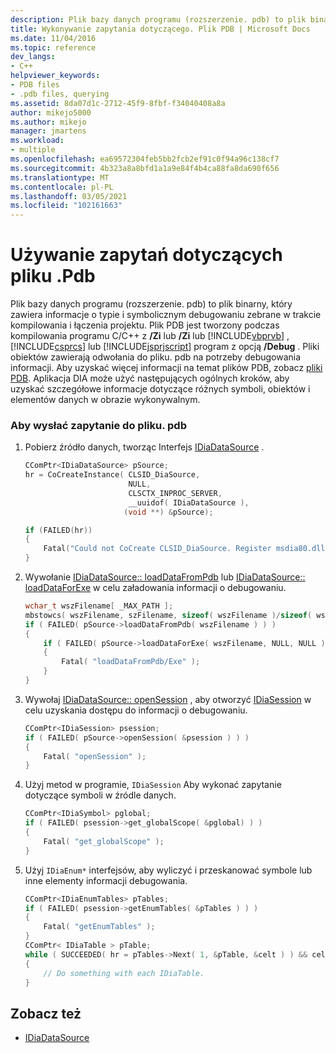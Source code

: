 ```yaml
---
description: Plik bazy danych programu (rozszerzenie. pdb) to plik binarny, który zawiera informacje o typie i symbolicznym debugowaniu zebrane w trakcie kompilowania i łączenia projektu.
title: Wykonywanie zapytania dotyczącego. Plik PDB | Microsoft Docs
ms.date: 11/04/2016
ms.topic: reference
dev_langs:
- C++
helpviewer_keywords:
- PDB files
- .pdb files, querying
ms.assetid: 8da07d1c-2712-45f9-8fbf-f34040408a8a
author: mikejo5000
ms.author: mikejo
manager: jmartens
ms.workload:
- multiple
ms.openlocfilehash: ea69572304feb5bb2fcb2ef91c0f94a96c138cf7
ms.sourcegitcommit: 4b323a8a8bfd1a1a9e84f4b4ca88fa8da690f656
ms.translationtype: MT
ms.contentlocale: pl-PL
ms.lasthandoff: 03/05/2021
ms.locfileid: "102161663"
---
```

# <a name="querying-the-pdb-file"></a>Używanie zapytań dotyczących pliku .Pdb
Plik bazy danych programu (rozszerzenie. pdb) to plik binarny, który zawiera informacje o typie i symbolicznym debugowaniu zebrane w trakcie kompilowania i łączenia projektu. Plik PDB jest tworzony podczas kompilowania programu C/C++ z **/Zi** lub **/Zi** lub [!INCLUDE[vbprvb](../../code-quality/includes/vbprvb_md.md)] , [!INCLUDE[csprcs](../../data-tools/includes/csprcs_md.md)] lub [!INCLUDE[jsprjscript](../../debugger/debug-interface-access/includes/jsprjscript_md.md)] program z opcją **/Debug** . Pliki obiektów zawierają odwołania do pliku. pdb na potrzeby debugowania informacji. Aby uzyskać więcej informacji na temat plików PDB, zobacz [pliki PDB](/previous-versions/visualstudio/visual-studio-2010/yd4f8bd1(v=vs.100)). Aplikacja DIA może użyć następujących ogólnych kroków, aby uzyskać szczegółowe informacje dotyczące różnych symboli, obiektów i elementów danych w obrazie wykonywalnym.

### <a name="to-query-the-pdb-file"></a>Aby wysłać zapytanie do pliku. pdb

1. Pobierz źródło danych, tworząc Interfejs [IDiaDataSource](../../debugger/debug-interface-access/idiadatasource.md) .

    ```C++
    CComPtr<IDiaDataSource> pSource;
    hr = CoCreateInstance( CLSID_DiaSource,
                           NULL,
                           CLSCTX_INPROC_SERVER,
                           __uuidof( IDiaDataSource ),
                          (void **) &pSource);

    if (FAILED(hr))
    {
        Fatal("Could not CoCreate CLSID_DiaSource. Register msdia80.dll." );
    }
    ```

2. Wywołanie [IDiaDataSource:: loadDataFromPdb](../../debugger/debug-interface-access/idiadatasource-loaddatafrompdb.md) lub [IDiaDataSource:: loadDataForExe](../../debugger/debug-interface-access/idiadatasource-loaddataforexe.md) w celu załadowania informacji o debugowaniu.

    ```C++
    wchar_t wszFilename[ _MAX_PATH ];
    mbstowcs( wszFilename, szFilename, sizeof( wszFilename )/sizeof( wszFilename[0] ) );
    if ( FAILED( pSource->loadDataFromPdb( wszFilename ) ) )
    {
        if ( FAILED( pSource->loadDataForExe( wszFilename, NULL, NULL ) ) )
        {
            Fatal( "loadDataFromPdb/Exe" );
        }
    }
    ```

3. Wywołaj [IDiaDataSource:: openSession](../../debugger/debug-interface-access/idiadatasource-opensession.md) , aby otworzyć [IDiaSession](../../debugger/debug-interface-access/idiasession.md) w celu uzyskania dostępu do informacji o debugowaniu.

    ```C++
    CComPtr<IDiaSession> psession;
    if ( FAILED( pSource->openSession( &psession ) ) )
    {
        Fatal( "openSession" );
    }
    ```

4. Użyj metod w programie, `IDiaSession` Aby wykonać zapytanie dotyczące symboli w źródle danych.

    ```C++
    CComPtr<IDiaSymbol> pglobal;
    if ( FAILED( psession->get_globalScope( &pglobal) ) )
    {
        Fatal( "get_globalScope" );
    }
    ```

5. Użyj `IDiaEnum*` interfejsów, aby wyliczyć i przeskanować symbole lub inne elementy informacji debugowania.

    ```C++
    CComPtr<IDiaEnumTables> pTables;
    if ( FAILED( psession->getEnumTables( &pTables ) ) )
    {
        Fatal( "getEnumTables" );
    }
    CComPtr< IDiaTable > pTable;
    while ( SUCCEEDED( hr = pTables->Next( 1, &pTable, &celt ) ) && celt == 1 )
    {
        // Do something with each IDiaTable.
    }
    ```

## <a name="see-also"></a>Zobacz też
- [IDiaDataSource](../../debugger/debug-interface-access/idiadatasource.md)
